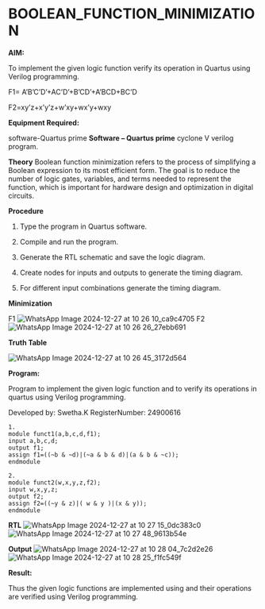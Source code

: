 # BOOLEAN_FUNCTION_MINIMIZATION

**AIM:**

To implement the given logic function verify its operation in Quartus using Verilog programming.

F1= A’B’C’D’+AC’D’+B’CD’+A’BCD+BC’D 

F2=xy’z+x’y’z+w’xy+wx’y+wxy

**Equipment Required:**

software-Quartus prime
**Software – Quartus prime**
cyclone V verilog program.

**Theory**
Boolean function minimization refers to the process of simplifying a Boolean expression to its most efficient form. The goal is to reduce the number of logic gates, variables, and terms needed to represent the function, which is important for hardware design and optimization in digital circuits.

**Procedure**

1.	Type the program in Quartus software.

2.	Compile and run the program.

3.	Generate the RTL schematic and save the logic diagram.

4.	Create nodes for inputs and outputs to generate the timing diagram.

5.	For different input combinations generate the timing diagram.

**Minimization**

F1
![WhatsApp Image 2024-12-27 at 10 26 10_ca9c4705](https://github.com/user-attachments/assets/9f58f1a2-4593-495c-96ff-d067e3ba5d4f)
F2
![WhatsApp Image 2024-12-27 at 10 26 26_27ebb691](https://github.com/user-attachments/assets/2f6fb486-ee45-45ee-9491-2138dafcf853)

**Truth Table**

![WhatsApp Image 2024-12-27 at 10 26 45_3172d564](https://github.com/user-attachments/assets/4b0bfce6-a426-4498-b67f-f2dc1ec589ef)

**Program:**

Program to implement the given logic function and to verify its operations in quartus using Verilog programming. 

Developed by: Swetha.K  RegisterNumber: 24900616 
```
1.
module funct1(a,b,c,d,f1);
input a,b,c,d;
output f1;
assign f1=((~b & ~d)|(~a & b & d)|(a & b & ~c));
endmodule

2.
module funct2(w,x,y,z,f2);
input w,x,y,z;
output f2;
assign f2=((~y & z)|( w & y )|(x & y));
endmodule
```

**RTL**
![WhatsApp Image 2024-12-27 at 10 27 15_0dc383c0](https://github.com/user-attachments/assets/95c9cf66-b259-4c73-bed0-771bcfd44931)
![WhatsApp Image 2024-12-27 at 10 27 48_9613b54e](https://github.com/user-attachments/assets/967aca8c-67a7-4376-9182-7e91124c0e77)


**Output**
![WhatsApp Image 2024-12-27 at 10 28 04_7c2d2e26](https://github.com/user-attachments/assets/b5707ac0-a434-4408-a57a-7273a18f9ea6)
![WhatsApp Image 2024-12-27 at 10 28 25_f1fc549f](https://github.com/user-attachments/assets/c18ae005-6295-4895-9c65-451add5e5222)

**Result:**

Thus the given logic functions are implemented using and their operations are verified using Verilog programming.

